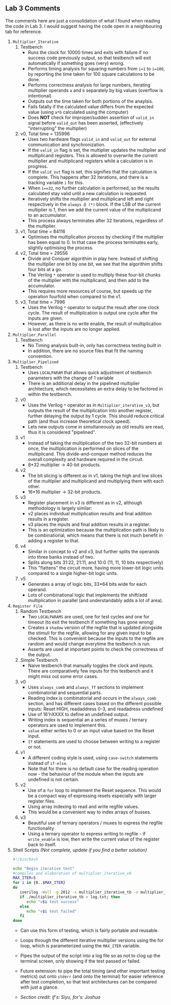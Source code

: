 ## Lab 3 Comments
The comments here are just a consolidation of what I found when reading the code in Lab 3. I would suggest having the code open in a neighbouring tab for reference.

1. `Multiplier_Iterative`
    1. Testbench
       - Runs the clock for 10000 times and exits with failure if no success code previously output, so that testbench will exit automatically if something goes (very) wrong.
       - Performs timing analysis for squaring numbers from `i=1` to `i=100`, by reporting the time taken for 100 square calculations to be done.
       - Performs correctness analysis for large numbers, iterating multiplier operands `a` and `b` separately by big values (overflow is intentional)
       - Outputs out the time taken for both portions of the anaylsis.
       - Fails fatally if the calculated value differs from the expected value (using `a*b` calculated using the computer)
       - Does **NOT** check for improper/sudden assertion of `valid_in` signal before `valid_out` has been asserted, (effectively "interrupting" the multiplier)
    2. v0, Total time = 135996
        - Uses two hardware flags `valid_in` and `valid_out` for external communication and synchronization. 
        - If the `valid_in` flag is set, the multiplier updates the multiplier and multiplicand registers. This is allowed to overwrite the current multiplier and multiplicand registers while a calculation is in progress.
        - If the `valid_out` flag is set, this signifies that the calculation is complete. This happens after 32 iterations, and there is a tracking variable `i` for this.
        - When `i==32`, no further calculation is performed, so the results calculated stay valid until a new calculation is requested.
        - Iteratively shifts the multiplier and multiplicand left and right respectively in the `always @ (*)` block. If the LSB of the current multiplier is 1, then we add the current value of the multiplicand to an accumulator.
        - This process always terminates after 32 iterations, regardless of the multiplier.
    3. v1, Total time = 84116
        - Optimises the multiplication process by checking if the multiplier has been equal to 0. In that case the process terminates early, slightly optimising the process.
    4. v2, Total time = 29556
       - Divide and Conquer algorithim in play here. Instead of shifting the multiplier one bit by one bit, we see that the algorithim shifts four bits at a go. 
       - The Verilog `*` operator is used to multiply these four-bit chunks of the multiplier with the multiplicand, and then add to the accumulator.
       - This requires more resources of course, but speeds up the operation fourfold when compared to the v1.
    5. v3, Total time = 7996
       - Uses the Verilog `*` operator to output the result after one clock cycle. The result of multiplication is output one cycle after the inputs are given.
       - However, as there is no write enable, the result of multiplication is lost after the inputs are no longer applied.
2. `Multiplier_Parallel`
   1. Testbench
      - No Timing analysis built-in, only has correctness testing built in
      - In addition, there are no source files that fit the naming convention.
3. `Multiplier_Pipelined`
   1. Testbench
      - Uses `LOCALPARAM` that allows quick adjustment of testbench parameters with the change of 1 variable
      - There is an additional delay in the pipelined multiplier architecture, which necessitates an extra delay to be factored in within the testbench.
   2. v0
      - Uses the Verilog `*` operator as in `Multiplier_iterative_v3`, but outputs the result of the multiplication into another register, further delaying the output by 1 cycle. This should reduce critical path (and thus increase theoretical clock speed).
      - Lets new outputs come in simultaneously as old results are read, thus it is considered "pipelined". 
   3. v1
      - Instead of taking the multiplication of the two 32-bit numbers at once, the multiplication is performed on slices of the multiplicand. This divide-and-conquer method reduces the overall complexity and hardware required in the circuit.
      - 8*32 multiplier -> 40-bit products.
   4. v2
      - The bit slicing is different as in v1, taking the high and low slices of the multiplier and multiplicand and multiplying them with each other.
      - 16*16 multiplier -> 32-bit products.
   5. v3
      - Register placement in v3 is different as in v2, although methodology is largely similar:
      - v2 places individual multiplication results and final addition results in a register.
      - v3 places the inputs and final addition results in a register.
      - This is an optimization because the multiplication path is likely to be combinatiorial, which means that there is not much benefit in adding a register to that.
   6. v4
      - Similar in concept to v2 and v3, but further splits the operands into three banks instead of two.
      - Splits along bits 31:22, 21:11, and 10:0 (11, 11, 10 bits respectively)
      - This "flattens" the circuit more, having more lower-bit logic units compared to a single higher-bit logic units.
   7. v5
      - Generates a array of logic bits, 33*64 bits wide for each operand.
      - Lots of combinational logic that implements the shift/add multiplication in parallel (and understandably adds a lot of area).
4. `Register File`
   1. Random Testbench
      - Two `LOCALPARAMS` are used, one for test cycles and one for timeout (to exit the testbench if something has gone wrong)
      - Creates a `shadow` version of the regfile that is updated alongside the stimuli for the regfile, allowing for any given input to be checked. This is convenient because the inputs to the regfile are random and would change everytime the testbench is run.
      - Asserts are used at important points to check the correctness of the output.
   2. Simple Testbench
      - Naive testbench that manually toggles the clock and inputs. There are comparatively few inputs for this testbench and it might miss out some error cases.
   3. v0
      - Uses `always_comb` and `always_ff` sections to implement combinatorial and sequential parts.
      - Reading index is combinatorial and occurs in the `always_comb` section, and has different cases based on the different possible inputs: Reset HIGH, readaddress 0-3, and readadress undefined
      - Use of 16'hXXXX to define an undefined output.
      - Writing index is sequential an a series of muxes / ternary operators are used to implement this.
      - `value` either writes to 0 or an input value based on the Reset input.
      - `If` statements are used to choose between writing to a register or not.
   4. v1
      - A different coding style is used, using `case-switch` statements instead of `if-else`.
      - Note that for there is no default case for the reading operation now - the behaviour of the module when the inputs are undefined is not certain.
   5. v2
      - Use of a `for` loop to implement the Reset sequence. This would be a compact way of expressing resets especially with larger register files.
      - Using array indexing to read and write regfile values.
      - This would be a convenient way to index arrays of busses.
   6. v3
      - Beautiful use of ternary operators / muxes to express the regfile functionality
      - Using a ternary operator to express writing to regfile - if `write_enable` is low, then write the current value of the register back to itself.
5. Shell Scripts _(Not complete, update if you find a better solution)_
   ```bash
   #!/bin/bash

   echo "Begin iterative test"
   #compiles and elaboration of multiplier_iterative_v0
   MAX_ITER=5
   for i in {0..$MAX_ITER}
   do
      iverilog -Wall -g 2012 -s multiplier_iterative_tb -o multiplier_iterative_tb multiplier_iterative_tb.v multiplier_iterative_v$i.v 
      if ./multiplier_iterative_tb > log.txt; then
         echo "v$i test success"
      else
         echo "v$i test failed"
      fi
   done
   ```
   - Can use this form of testing, which is fairly portable and reusable.
   - Loops through the different iterative multiplier versions using the for loop, which is parameterized using the `MAX_ITER` variable.
   - Pipes the output of the script into a log file so as not to clog up the terminal screen, only showing if the test passed or failed.
   - Future extension: to pipe the total timing (and other important testing metrics) out onto `stderr` (and onto the terminal) for easier reference after test completion, so that test architectures can be compared with just a glance.

   - _Section credit: if's: Siyu, for's: Joshua_